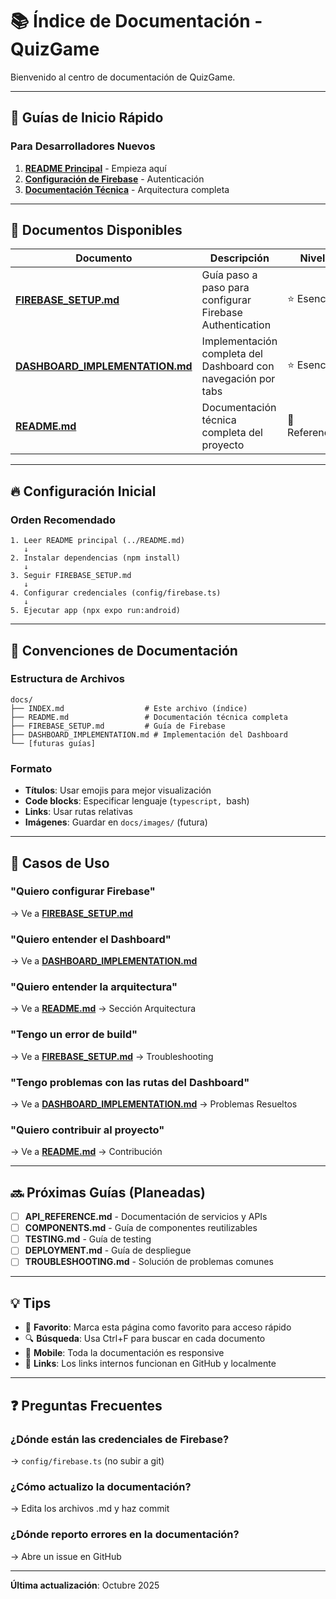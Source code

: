 # 📚 Índice de Documentación - QuizGame

Bienvenido al centro de documentación de QuizGame.

---

## 🚀 Guías de Inicio Rápido

### Para Desarrolladores Nuevos

1. **[README Principal](../README.md)** - Empieza aquí
2. **[Configuración de Firebase](./FIREBASE_SETUP.md)** - Autenticación
3. **[Documentación Técnica](./README.md)** - Arquitectura completa

---

## 📖 Documentos Disponibles

| Documento | Descripción | Nivel |
|-----------|-------------|-------|
| **[FIREBASE_SETUP.md](./FIREBASE_SETUP.md)** | Guía paso a paso para configurar Firebase Authentication | ⭐ Esencial |
| **[DASHBOARD_IMPLEMENTATION.md](./DASHBOARD_IMPLEMENTATION.md)** | Implementación completa del Dashboard con navegación por tabs | ⭐ Esencial |
| **[README.md](./README.md)** | Documentación técnica completa del proyecto | 📘 Referencia |

---

## 🔥 Configuración Inicial

### Orden Recomendado

```
1. Leer README principal (../README.md)
   ↓
2. Instalar dependencias (npm install)
   ↓
3. Seguir FIREBASE_SETUP.md
   ↓
4. Configurar credenciales (config/firebase.ts)
   ↓
5. Ejecutar app (npx expo run:android)
```

---

## 📝 Convenciones de Documentación

### Estructura de Archivos

```
docs/
├── INDEX.md                  # Este archivo (índice)
├── README.md                 # Documentación técnica completa
├── FIREBASE_SETUP.md         # Guía de Firebase
├── DASHBOARD_IMPLEMENTATION.md # Implementación del Dashboard
└── [futuras guías]
```

### Formato

- **Títulos**: Usar emojis para mejor visualización
- **Code blocks**: Especificar lenguaje (```typescript, ```bash)
- **Links**: Usar rutas relativas
- **Imágenes**: Guardar en `docs/images/` (futura)

---

## 🎯 Casos de Uso

### "Quiero configurar Firebase"
→ Ve a **[FIREBASE_SETUP.md](./FIREBASE_SETUP.md)**

### "Quiero entender el Dashboard"
→ Ve a **[DASHBOARD_IMPLEMENTATION.md](./DASHBOARD_IMPLEMENTATION.md)**

### "Quiero entender la arquitectura"
→ Ve a **[README.md](./README.md)** → Sección Arquitectura

### "Tengo un error de build"
→ Ve a **[FIREBASE_SETUP.md](./FIREBASE_SETUP.md)** → Troubleshooting

### "Tengo problemas con las rutas del Dashboard"
→ Ve a **[DASHBOARD_IMPLEMENTATION.md](./DASHBOARD_IMPLEMENTATION.md)** → Problemas Resueltos

### "Quiero contribuir al proyecto"
→ Ve a **[README.md](./README.md)** → Contribución

---

## 🔜 Próximas Guías (Planeadas)

- [ ] **API_REFERENCE.md** - Documentación de servicios y APIs
- [ ] **COMPONENTS.md** - Guía de componentes reutilizables
- [ ] **TESTING.md** - Guía de testing
- [ ] **DEPLOYMENT.md** - Guía de despliegue
- [ ] **TROUBLESHOOTING.md** - Solución de problemas comunes

---

## 💡 Tips

- 📌 **Favorito**: Marca esta página como favorito para acceso rápido
- 🔍 **Búsqueda**: Usa Ctrl+F para buscar en cada documento
- 📱 **Mobile**: Toda la documentación es responsive
- 🔗 **Links**: Los links internos funcionan en GitHub y localmente

---

## ❓ Preguntas Frecuentes

### ¿Dónde están las credenciales de Firebase?
→ `config/firebase.ts` (no subir a git)

### ¿Cómo actualizo la documentación?
→ Edita los archivos .md y haz commit

### ¿Dónde reporto errores en la documentación?
→ Abre un issue en GitHub

---

**Última actualización**: Octubre 2025
